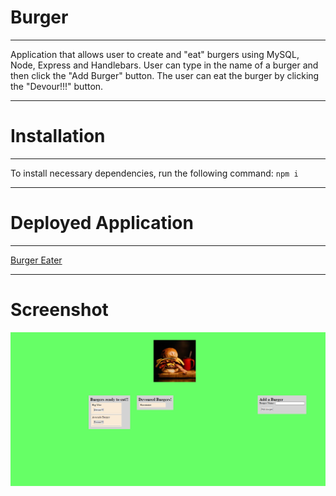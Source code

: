 # Burger
***
Application that allows user to create and "eat" burgers using MySQL, Node, Express and Handlebars. User can type in the name of a burger and then click the "Add Burger" button. The user can eat the burger by clicking the "Devour!!!" button.
***
# Installation
***
To install necessary dependencies, run the following command:
` npm i `
***
# Deployed Application
***
<a href="http://quiet-chamber-56591.herokuapp.com/">Burger Eater</a>
***
# Screenshot
<img src="/public/assets/img/Capture.png">

